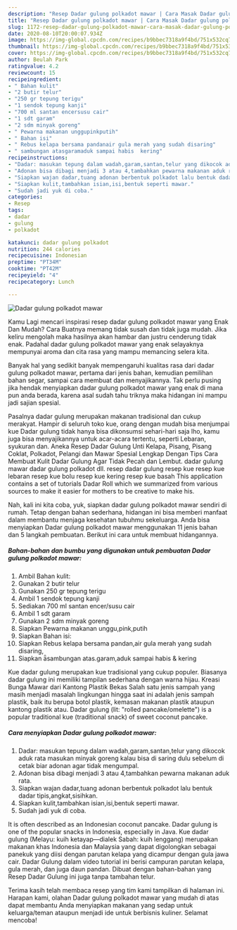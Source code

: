 ```yaml
---
description: "Resep Dadar gulung polkadot mawar | Cara Masak Dadar gulung polkadot mawar Yang Lezat Sekali"
title: "Resep Dadar gulung polkadot mawar | Cara Masak Dadar gulung polkadot mawar Yang Lezat Sekali"
slug: 1172-resep-dadar-gulung-polkadot-mawar-cara-masak-dadar-gulung-polkadot-mawar-yang-lezat-sekali
date: 2020-08-10T20:00:07.934Z
image: https://img-global.cpcdn.com/recipes/b9bbec7318a9f4bd/751x532cq70/dadar-gulung-polkadot-mawar-foto-resep-utama.jpg
thumbnail: https://img-global.cpcdn.com/recipes/b9bbec7318a9f4bd/751x532cq70/dadar-gulung-polkadot-mawar-foto-resep-utama.jpg
cover: https://img-global.cpcdn.com/recipes/b9bbec7318a9f4bd/751x532cq70/dadar-gulung-polkadot-mawar-foto-resep-utama.jpg
author: Beulah Park
ratingvalue: 4.2
reviewcount: 15
recipeingredient:
- " Bahan kulit"
- "2 butir telur"
- "250 gr tepung terigu"
- "1 sendok tepung kanji"
- "700 ml santan encersusu cair"
- "1 sdt garam"
- "2 sdm minyak goreng"
- " Pewarna makanan unggupinkputih"
- " Bahan isi"
- " Rebus kelapa bersama pandanair gula merah yang sudah disaring"
- " sambungan atasgaramaduk sampai habis  kering"
recipeinstructions:
- "Dadar: masukan tepung dalam wadah,garam,santan,telur yang dikocok aduk rata masukan minyak goreng kalau bisa di saring dulu sebelum di cetak biar adonan agar tidak mengumpal."
- "Adonan bisa dibagi menjadi 3 atau 4,tambahkan pewarna makanan aduk rata."
- "Siapkan wajan dadar,tuang adonan berbentuk polkadot lalu bentuk dadar tipis,angkat,sisihkan."
- "Siapkan kulit,tambahkan isian,isi,bentuk seperti mawar."
- "Sudah jadi yuk di coba."
categories:
- Resep
tags:
- dadar
- gulung
- polkadot

katakunci: dadar gulung polkadot 
nutrition: 244 calories
recipecuisine: Indonesian
preptime: "PT34M"
cooktime: "PT42M"
recipeyield: "4"
recipecategory: Lunch

---
```



![Dadar gulung polkadot mawar](https://img-global.cpcdn.com/recipes/b9bbec7318a9f4bd/751x532cq70/dadar-gulung-polkadot-mawar-foto-resep-utama.jpg)

Kamu Lagi mencari inspirasi resep dadar gulung polkadot mawar yang Enak Dan Mudah? Cara Buatnya memang tidak susah dan tidak juga mudah. Jika keliru mengolah maka hasilnya akan hambar dan justru cenderung tidak enak. Padahal dadar gulung polkadot mawar yang enak selayaknya mempunyai aroma dan cita rasa yang mampu memancing selera kita.

Banyak hal yang sedikit banyak mempengaruhi kualitas rasa dari dadar gulung polkadot mawar, pertama dari jenis bahan, kemudian pemilihan bahan segar, sampai cara membuat dan menyajikannya. Tak perlu pusing jika hendak menyiapkan dadar gulung polkadot mawar yang enak di mana pun anda berada, karena asal sudah tahu triknya maka hidangan ini mampu jadi sajian spesial.

Pasalnya dadar gulung merupakan makanan tradisional dan cukup merakyat. Hampir di seluruh toko kue, orang dengan mudah bisa menjumpai kue Dadar gulung tidak hanya bisa dikonsumsi sehari-hari saja lho, kamu juga bisa menyajikannya untuk acar-acara tertentu, seperti Lebaran, syukuran dan. Aneka Resep Dadar Gulung Unti Kelapa, Pisang, Pisang Coklat, Polkadot, Pelangi dan Mawar Spesial Lengkap Dengan Tips Cara Membuat Kulit Dadar Gulung Agar Tidak Pecah dan Lembut. dadar gulung mawar dadar gulung polkadot dll. resep dadar gulung resep kue resep kue lebaran resep kue bolu resep kue kering resep kue basah This application contains a set of tutorials Dadar Roll which we summarized from various sources to make it easier for mothers to be creative to make his.


Nah, kali ini kita coba, yuk, siapkan dadar gulung polkadot mawar sendiri di rumah. Tetap dengan bahan sederhana, hidangan ini bisa memberi manfaat dalam membantu menjaga kesehatan tubuhmu sekeluarga. Anda bisa menyiapkan Dadar gulung polkadot mawar menggunakan 11 jenis bahan dan 5 langkah pembuatan. Berikut ini cara untuk membuat hidangannya.

<!--inarticleads1-->

##### Bahan-bahan dan bumbu yang digunakan untuk pembuatan Dadar gulung polkadot mawar:

1. Ambil  Bahan kulit:
1. Gunakan 2 butir telur
1. Gunakan 250 gr tepung terigu
1. Ambil 1 sendok tepung kanji
1. Sediakan 700 ml santan encer/susu cair
1. Ambil 1 sdt garam
1. Gunakan 2 sdm minyak goreng
1. Siapkan  Pewarna makanan unggu,pink,putih
1. Siapkan  Bahan isi:
1. Siapkan  Rebus kelapa bersama pandan,air gula merah yang sudah disaring,
1. Siapkan  sambungan atas.garam,aduk sampai habis &amp; kering


Kue dadar gulung merupakan kue tradisional yang cukup populer. Biasanya dadar gulung ini memiliki tampilan sederhana dengan warna hijau. Kreasi Bunga Mawar dari Kantong Plastik Bekas Salah satu jenis sampah yang masih menjadi masalah lingkungan hingga saat ini adalah jenis sampah plastik, baik itu berupa botol plastik, kemasan makanan plastik ataupun kantong plastik atau. Dadar gulung (lit: &#34;rolled pancake/omelette&#34;) is a popular traditional kue (traditional snack) of sweet coconut pancake. 

<!--inarticleads2-->

##### Cara menyiapkan Dadar gulung polkadot mawar:

1. Dadar: masukan tepung dalam wadah,garam,santan,telur yang dikocok aduk rata masukan minyak goreng kalau bisa di saring dulu sebelum di cetak biar adonan agar tidak mengumpal.
1. Adonan bisa dibagi menjadi 3 atau 4,tambahkan pewarna makanan aduk rata.
1. Siapkan wajan dadar,tuang adonan berbentuk polkadot lalu bentuk dadar tipis,angkat,sisihkan.
1. Siapkan kulit,tambahkan isian,isi,bentuk seperti mawar.
1. Sudah jadi yuk di coba.


It is often described as an Indonesian coconut pancake. Dadar gulung is one of the popular snacks in Indonesia, especially in Java. Kue dadar gulung (Melayu: kuih ketayap—dialek Sabah: kuih lenggang) merupakan makanan khas Indonesia dan Malaysia yang dapat digolongkan sebagai panekuk yang diisi dengan parutan kelapa yang dicampur dengan gula jawa cair. Dadar Gulung dalam video tutorial ini berisi campuran parutan kelapa, gula merah, dan juga daun pandan. Dibuat dengan bahan-bahan yang Resep Dadar Gulung ini juga tanpa tambahan telur. 

Terima kasih telah membaca resep yang tim kami tampilkan di halaman ini. Harapan kami, olahan Dadar gulung polkadot mawar yang mudah di atas dapat membantu Anda menyiapkan makanan yang sedap untuk keluarga/teman ataupun menjadi ide untuk berbisnis kuliner. Selamat mencoba!
